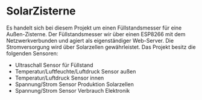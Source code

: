 # SolarZisterne

Es handelt sich bei diesem Projekt um einen Füllstandsmesser für eine Außen-Zisterne.
Der Füllstandsmesser wir über einen ESP8266 mit dem Netzwerkverbunden und agiert als eigenständiger Web-Server.
Die Stromversorgung wird über Solarzellen gewährleistet.
Das Projekt besitz die folgenden Sensoren:
- Ultraschall Sensor für Füllstand
- Temperatur/Luftfeuchte/Luftdruck Sensor außen
- Temperatur/Luftdruck Sensor innen
- Spannung/Strom Sensor Produktion Solarzellen
- Spannung/Strom Sensor Verbrauch Elektronik
